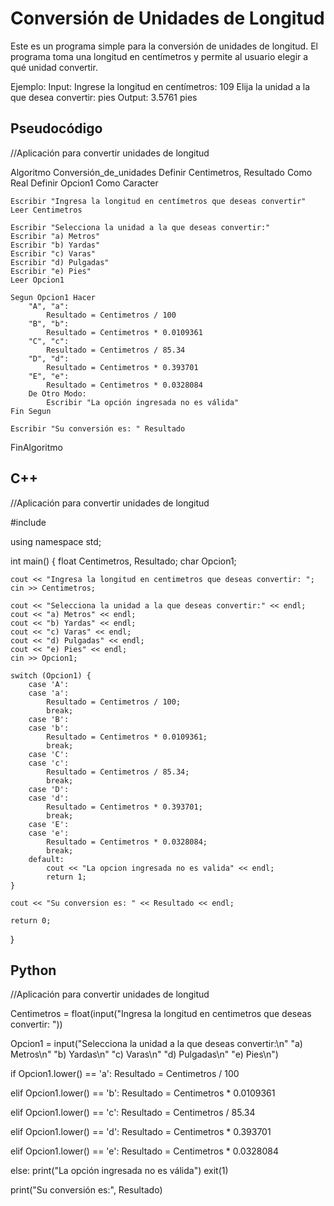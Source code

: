 # Conversión de Unidades de Longitud

Este es un programa simple para la conversión de unidades de longitud. El programa toma una longitud en centímetros y permite al usuario elegir a qué unidad convertir.

Ejemplo:
Input: Ingrese la longitud en centímetros: 109
	  Elija la unidad a la que desea convertir: pies
Output: 3.5761 pies

## Pseudocódigo

//Aplicación para convertir unidades de longitud

Algoritmo Conversión_de_unidades
	Definir Centimetros, Resultado Como Real
	Definir Opcion1 Como Caracter
	
	Escribir "Ingresa la longitud en centímetros que deseas convertir"
	Leer Centimetros
	
	Escribir "Selecciona la unidad a la que deseas convertir:"
    Escribir "a) Metros"
    Escribir "b) Yardas"
    Escribir "c) Varas"
    Escribir "d) Pulgadas"
    Escribir "e) Pies"
    Leer Opcion1
	
	Segun Opcion1 Hacer
		"A", "a":
            Resultado = Centimetros / 100
        "B", "b":
            Resultado = Centimetros * 0.0109361
        "C", "c":
            Resultado = Centimetros / 85.34
        "D", "d":
            Resultado = Centimetros * 0.393701
        "E", "e":
            Resultado = Centimetros * 0.0328084
		De Otro Modo:
            Escribir "La opción ingresada no es válida"
	Fin Segun
	
	Escribir "Su conversión es: " Resultado
	
FinAlgoritmo

## C++

//Aplicación para convertir unidades de longitud

#include <iostream>

using namespace std;

int main() {
    float Centimetros, Resultado;
    char Opcion1;
    
    cout << "Ingresa la longitud en centimetros que deseas convertir: ";
    cin >> Centimetros;
    
    cout << "Selecciona la unidad a la que deseas convertir:" << endl;
    cout << "a) Metros" << endl;
    cout << "b) Yardas" << endl;
    cout << "c) Varas" << endl;
    cout << "d) Pulgadas" << endl;
    cout << "e) Pies" << endl;
    cin >> Opcion1;
    
    switch (Opcion1) {
        case 'A':
        case 'a':
            Resultado = Centimetros / 100;
            break;
        case 'B':
        case 'b':
            Resultado = Centimetros * 0.0109361;
            break;
        case 'C':
        case 'c':
            Resultado = Centimetros / 85.34;
            break;
        case 'D':
        case 'd':
            Resultado = Centimetros * 0.393701;
            break;
        case 'E':
        case 'e':
            Resultado = Centimetros * 0.0328084;
            break;
        default:
            cout << "La opcion ingresada no es valida" << endl;
            return 1; 
    }
    
    cout << "Su conversion es: " << Resultado << endl;
    
    return 0; 
}

## Python

//Aplicación para convertir unidades de longitud

Centimetros = float(input("Ingresa la longitud en centimetros que deseas convertir: "))

Opcion1 = input("Selecciona la unidad a la que deseas convertir:\n"
                "a) Metros\n"
                "b) Yardas\n"
                "c) Varas\n"
                "d) Pulgadas\n"
                "e) Pies\n")

if Opcion1.lower() == 'a':
    Resultado = Centimetros / 100

elif Opcion1.lower() == 'b':
    Resultado = Centimetros * 0.0109361

elif Opcion1.lower() == 'c':
    Resultado = Centimetros / 85.34

elif Opcion1.lower() == 'd':
    Resultado = Centimetros * 0.393701

elif Opcion1.lower() == 'e':
    Resultado = Centimetros * 0.0328084

else:
    print("La opción ingresada no es válida")
    exit(1)

print("Su conversión es:", Resultado)
